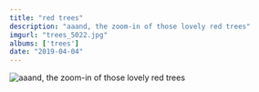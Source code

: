 ```yaml
---
title: "red trees"
description: "aaand, the zoom-in of those lovely red trees"
imgurl: "trees_5022.jpg"
albums: ['trees']
date: "2019-04-04"
---
```

![aaand, the zoom-in of those lovely red trees](https://apfbvvpren.cloudimg.io/width/cdn/n/n/https://raw.githubusercontent.com/wpix/solid-pipix/master/photos/trees_5022.jpg)